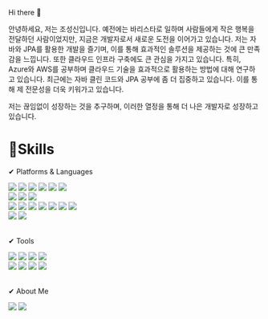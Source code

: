<p>Hi there 👋</p>
<p>안녕하세요, 저는 조성신입니다. 예전에는 바리스타로 일하며 사람들에게 작은 행복을 전달하던 사람이었지만, 지금은 개발자로서 새로운 도전을 이어가고 있습니다.
저는 자바와 JPA를 활용한 개발을 즐기며, 이를 통해 효과적인 솔루션을 제공하는 것에 큰 만족감을 느낍니다. 또한 클라우드 인프라 구축에도 큰 관심을 가지고 있습니다. 특히, Azure와 AWS를 공부하며 클라우드 기술을 효과적으로 활용하는 방법에 대해 연구하고 있습니다.
최근에는 자바 클린 코드와 JPA 공부에 좀 더 집중하고 있습니다. 이를 통해 제 전문성을 더욱 키워가고 있습니다.
 
저는 끊임없이 성장하는 것을 추구하며, 이러한 열정을 통해 더 나은 개발자로 성장하고 있습니다.
 </p>

# 💪Skills
✔ Platforms & Languages
<div>
<img src="https://img.shields.io/badge/Java-007396?style=flat&logo=Conda-Forge&logoColor=white" />
<img src="https://img.shields.io/badge/JPA-FF0000?style=flat&logo=Conda-Forge&logoColor=white" />
<img src="https://img.shields.io/badge/QueryDsl-007396?style=flat&logo=QueryDsl&logoColor=white" />
<img src="https://img.shields.io/badge/MyBatis-FF0000?style=flat&logo=QueryDsl&logoColor=white" />
<img src="https://img.shields.io/badge/Spring-6DB33F?style=flat&logo=Spring&logoColor=white" />
<img src="https://img.shields.io/badge/SpringBoot-6DB33F?style=flat&logo=SpringBoot&logoColor=white" />
  <br>
<img src="https://img.shields.io/badge/Docker-2496ED?style=flat&logo=Docker&logoColor=white" />
<img src="https://img.shields.io/badge/AWS-232F3E?style=flat&logo=Amazon Aws&logoColor=white" />
<img src="https://img.shields.io/badge/Azure-0078D4?style=flat&logo=microsoftazure&logoColor=white" />
  <br>
<img src="https://img.shields.io/badge/HTML-E34F26?style=flat&logo=HTML&logoColor=white" />
<img src="https://img.shields.io/badge/CSS-1572B6?style=flat&logo=CSS&logoColor=white" />
<img src="https://img.shields.io/badge/JavaScript-F7DF1E?style=flat&logo=JavaScript&logoColor=white" />
<img src="https://img.shields.io/badge/jQuery-0769AD?style=flat&logo=jQuery&logoColor=white" />
<img src="https://img.shields.io/badge/Bootstrap-7952B3?style=flat&logo=Bootstrap&logoColor=white" />
<img src="https://img.shields.io/badge/Vue.js-41B883?style=flat&logo=Vue.js&logoColor=white" />
<img src="https://img.shields.io/badge/Vuetify-1867C0?style=flat&logo=Vuetify&logoColor=white" />
  <br>
<img src="https://img.shields.io/badge/MySQL-4479A1?style=flat&logo=mysql&logoColor=white" />
<img src="https://img.shields.io/badge/ORACLE-F80000?style=flat&logo=oracle&logoColor=white" />
</div>

<br>

✔ Tools
<div>
<img src="https://img.shields.io/badge/intellij-000000?style=flat&logo=intellijidea&logoColor=white" />
<img src="https://img.shields.io/badge/webstorm-000000?style=flat&logo=webstorm&logoColor=white" />
<img src="https://img.shields.io/badge/datagrip-000000?style=flat&logo=datagrip&logoColor=white" />
 <img src="https://img.shields.io/badge/STS-6DB33F?style=flat&logo=Spring&logoColor=white" />
 <br>
<img src="https://img.shields.io/badge/Slack-4A154B?style=flat&logo=Slack&logoColor=white" />
<img src="https://img.shields.io/badge/Jira-0052CC?style=flat&logo=Jira&logoColor=white" />
<img src="https://img.shields.io/badge/Notion-000000?style=flat&logo=Notion&logoColor=white" />
<img src="https://img.shields.io/badge/figma-F24E1E?style=flat&logo=figma&logoColor=white" />
</div>

<br>

✔ About Me
<div>
<a href="https://sin0824.tistory.com/"><img src="https://img.shields.io/badge/tistory-000000?style=flat-square&logo=tistory&logoColor=white"/></a>
<a href="https://lydian-savory-0f5.notion.site/0c2d74a16b22403393f47f255f63dd18?pvs=4"> <img src="https://img.shields.io/badge/Notion-000000?style=flat&logo=Notion&logoColor=white" />
</div>


